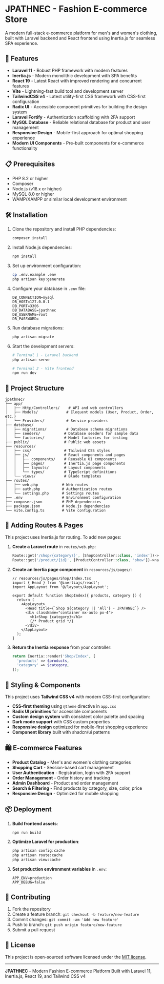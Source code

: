 # JPATHNEC - Fashion E-commerce Store

A modern full-stack e-commerce platform for men's and women's clothing, built with Laravel backend and React frontend using Inertia.js for seamless SPA experience.

## 🚀 Features

- **Laravel 11** - Robust PHP framework with modern features
- **Inertia.js** - Modern monolithic development with SPA benefits
- **React 19** - Latest React with improved rendering and concurrent features
- **Vite** - Lightning-fast build tool and development server
- **TailwindCSS v4** - Latest utility-first CSS framework with CSS-first configuration
- **Radix UI** - Accessible component primitives for building the design system
- **Laravel Fortify** - Authentication scaffolding with 2FA support
- **MySQL Database** - Reliable relational database for product and user management
- **Responsive Design** - Mobile-first approach for optimal shopping experience
- **Modern UI Components** - Pre-built components for e-commerce functionality

## 📋 Prerequisites

- PHP 8.2 or higher
- Composer
- Node.js (v18.x or higher)
- MySQL 8.0 or higher
- WAMP/XAMPP or similar local development environment

## 🛠️ Installation

1. Clone the repository and install PHP dependencies:

   ```bash
   composer install
   ```

2. Install Node.js dependencies:

   ```bash
   npm install
   ```

3. Set up environment configuration:

   ```bash
   cp .env.example .env
   php artisan key:generate
   ```

4. Configure your database in `.env` file:

   ```env
   DB_CONNECTION=mysql
   DB_HOST=127.0.0.1
   DB_PORT=3306
   DB_DATABASE=jpathnec
   DB_USERNAME=root
   DB_PASSWORD=
   ```

5. Run database migrations:

   ```bash
   php artisan migrate
   ```

6. Start the development servers:

   ```bash
   # Terminal 1 - Laravel backend
   php artisan serve

   # Terminal 2 - Vite frontend
   npm run dev
   ```

## 📁 Project Structure

```text
jpathnec/
├── app/
│   ├── Http/Controllers/    # API and web controllers
│   ├── Models/             # Eloquent models (User, Product, Order, etc.)
│   └── Providers/          # Service providers
├── database/
│   ├── migrations/         # Database schema migrations
│   ├── seeders/           # Database seeders for sample data
│   └── factories/         # Model factories for testing
├── public/                # Public web assets
├── resources/
│   ├── css/               # Tailwind CSS styles
│   ├── js/                # React components and pages
│   │   ├── components/    # Reusable UI components
│   │   ├── pages/         # Inertia.js page components
│   │   ├── layouts/       # Layout components
│   │   └── types/         # TypeScript definitions
│   └── views/             # Blade templates
├── routes/
│   ├── web.php           # Web routes
│   ├── auth.php          # Authentication routes
│   └── settings.php      # Settings routes
├── .env                  # Environment configuration
├── composer.json         # PHP dependencies
├── package.json          # Node.js dependencies
└── vite.config.ts        # Vite configuration
```

## 🧩 Adding Routes & Pages

This project uses Inertia.js for routing. To add new pages:

1. **Create a Laravel route** in `routes/web.php`:

   ```php
   Route::get('/shop/{category?}', [ShopController::class, 'index'])->name('shop');
   Route::get('/product/{id}', [ProductController::class, 'show'])->name('product.show');
   ```

2. **Create an Inertia page component** in `resources/js/pages/`:

   ```tsx
   // resources/js/pages/Shop/Index.tsx
   import { Head } from '@inertiajs/react';
   import AppLayout from '@/layouts/AppLayout';

   export default function ShopIndex({ products, category }) {
     return (
       <AppLayout>
         <Head title={`Shop ${category || 'All'} - JPATHNEC`} />
         <div className="container mx-auto px-4">
           <h1>Shop {category}</h1>
           {/* Product grid */}
         </div>
       </AppLayout>
     );
   }
   ```

3. **Return the Inertia response** from your controller:

   ```php
   return Inertia::render('Shop/Index', [
     'products' => $products,
     'category' => $category,
   ]);
   ```

## 🎨 Styling & Components

This project uses **Tailwind CSS v4** with modern CSS-first configuration:

- **CSS-first theming** using `@theme` directive in `app.css`
- **Radix UI primitives** for accessible components
- **Custom design system** with consistent color palette and spacing
- **Dark mode support** with CSS custom properties
- **Responsive design** optimized for mobile-first shopping experience
- **Component library** built with shadcn/ui patterns

## 🛍️ E-commerce Features

- **Product Catalog** - Men's and women's clothing categories
- **Shopping Cart** - Session-based cart management
- **User Authentication** - Registration, login with 2FA support
- **Order Management** - Order history and tracking
- **Admin Dashboard** - Product and order management
- **Search & Filtering** - Find products by category, size, color, price
- **Responsive Design** - Optimized for mobile shopping

## 📦 Deployment

1. **Build frontend assets**:

   ```bash
   npm run build
   ```

2. **Optimize Laravel for production**:

   ```bash
   php artisan config:cache
   php artisan route:cache
   php artisan view:cache
   ```

3. **Set production environment variables** in `.env`:

   ```env
   APP_ENV=production
   APP_DEBUG=false
   ```

## 🤝 Contributing

1. Fork the repository
2. Create a feature branch: `git checkout -b feature/new-feature`
3. Commit changes: `git commit -am 'Add new feature'`
4. Push to branch: `git push origin feature/new-feature`
5. Submit a pull request

## 📄 License

This project is open-sourced software licensed under the [MIT license](https://opensource.org/licenses/MIT).

---

**JPATHNEC** - Modern Fashion E-commerce Platform
Built with Laravel 11, Inertia.js, React 19, and Tailwind CSS v4

